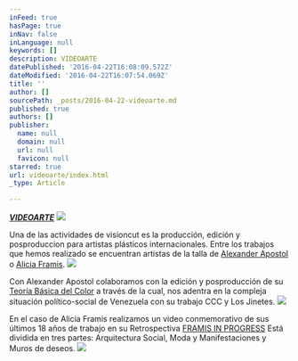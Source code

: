 ```yaml
---
inFeed: true
hasPage: true
inNav: false
inLanguage: null
keywords: []
description: VIDEOARTE
datePublished: '2016-04-22T16:08:09.572Z'
dateModified: '2016-04-22T16:07:54.069Z'
title: ''
author: []
sourcePath: _posts/2016-04-22-videoarte.md
published: true
authors: []
publisher:
  name: null
  domain: null
  url: null
  favicon: null
starred: true
url: videoarte/index.html
_type: Article

---
```

**_[VIDEOARTE][0]_**
![](https://the-grid-user-content.s3-us-west-2.amazonaws.com/a6d4eea4-620b-47f8-8e54-80885702393f.png)

Una de las actividades de visioncut es la producción, edición y posproduccion para artistas plásticos internacionales. Entre los trabajos que hemos realizado se encuentran artistas de la talla de [Alexander Apostol][1] o [Alicia Framis][2].
![](https://the-grid-user-content.s3-us-west-2.amazonaws.com/3e3c4327-5123-40e6-88ea-84392175338b.png)

Con Alexander Apostol colaboramos con la edición y posproducción de su [Teoría Básica del Color][3] a través de la cual, nos adentra en la compleja situación político-social de Venezuela con su trabajo CCC y Los Jinetes.
![](https://the-grid-user-content.s3-us-west-2.amazonaws.com/18c49203-d720-42e6-b92f-41032e6b0b64.png)

En el caso de Alicia Framis realizamos un video conmemorativo de sus últimos 18 años de trabajo en su Retrospectiva [FRAMIS IN PROGRESS][4] Está dividida en tres partes: Arquitectura Social, Moda y Manifestaciones y Muros de deseos.
![](https://the-grid-user-content.s3-us-west-2.amazonaws.com/15285524-7db1-46aa-af7d-64a32cc2ea83.png)

[0]: https://vimeopro.com/visioncut/videoarte/video/151331252
[1]: www.alexanderapostol.com
[2]: http://www.aliciaframis.com/
[3]: https://vimeopro.com/visioncut/alexanderapostol
[4]: https://vimeopro.com/visioncut/alicia-framis
